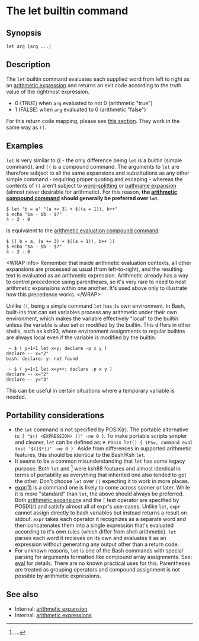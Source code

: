 # The let builtin command

## Synopsis

    let arg [arg ...]

## Description

The `let` builtin command evaluates each supplied word from left to
right as an [arithmetic expression](/syntax/arith_expr.md) and returns an
exit code according to the truth value of the rightmost expression.

- 0 (TRUE) when `arg` evaluated to not 0 (arithmetic "true")
- 1 (FALSE) when `arg` evaluated to 0 (arithmetic "false")

For this return code mapping, please see [this
section](/syntax/arith_expr.md#arithmetic_expressions_and_return_codes).
They work in the same way as `((`.

## Examples

`let` is very similar to [((](/syntax/ccmd/arithmetic_eval.md) - the only
difference being `let` is a builtin (simple command), and `((` is a
compound command. The arguments to `let` are therefore subject to all
the same expansions and substitutions as any other simple command -
requiring proper quoting and escaping - whereas the contents of `((`
aren't subject to [word-splitting](/syntax/expansion/wordsplit.md) or
[pathname expansion](/syntax/expansion/globs.md) (almost never desirable
for arithmetic). For this reason, **the [arithmetic compound
command](/syntax/ccmd/arithmetic_eval.md) should generally be preferred
over `let`**.

    $ let 'b = a' "(a += 3) + $((a = 1)), b++"
    $ echo "$a - $b - $?"
    4 - 2 - 0

Is equivalent to the [arithmetic evaluation compound
command](/syntax/ccmd/arithmetic_eval.md):

    $ (( b = a, (a += 3) + $((a = 1)), b++ ))
    $ echo "$a - $b - $?"
    4 - 2 - 0

\<WRAP info\> Remember that inside arithmetic evaluation contexts, all
other expansions are processed as usual (from left-to-right), and the
resulting text is evaluated as an arithmetic expression. Arithmetic
already has a way to control precedence using parentheses, so it's very
rare to need to nest arithmetic expansions within one another. It's used
above only to illustrate how this precedence works. \</WRAP\>

Unlike `((`, being a simple command `let` has its own environment. In
Bash, built-ins that can set variables process any arithmetic under
their own environment, which makes the variable effectively "local" to
the builtin unless the variable is also set or modified by the builtin.
This differs in other shells, such as ksh93, where environment
assignments to regular builtins are always local even if the variable is
modified by the builtin.

     ~ $ ( y=1+1 let x=y; declare -p x y )
    declare -- x="2"
    bash: declare: y: not found

     ~ $ ( y=1+1 let x=y++; declare -p x y )
    declare -- x="2"
    declare -- y="3"

This can be useful in certain situations where a temporary variable is
needed.

## Portability considerations

- the `let` command is not specified by POSIX(r). The portable
  alternative is: `[ "$(( <EXPRESSION> ))" -ne 0 ]`. To make
  portable scripts simpler and cleaner, `let` can be defined as:
  `# POSIX
  let() {
      IFS=, command eval test '$(($*))' -ne 0
  }
  ` Aside from differences in supported arithmetic features, this should
  be identical to the Bash/Ksh `let`.
- It seems to be a common misunderstanding that `let` has some legacy
  purpose. Both `let` and [[^1]](syntax/ccmd/arithmetic_eval) were ksh88
  features and almost identical in terms of portability as everything
  that inherited one also tended to get the other. Don't choose `let`
  over `((` expecting it to work in more places.
- [expr(1)](http://pubs.opengroup.org/onlinepubs/9699919799/utilities/expr.html#tag_20_42)
  is a command one is likely to come across sooner or later. While it is
  more "standard" than `let`, the above should always be preferred. Both
  [arithmetic expansion](/syntax/arith_expr.md)s and the `[` test operator
  are specified by POSIX(r) and satisfy almost all of expr's use-cases.
  Unlike `let`, `expr` cannot assign directly to bash variables but
  instead returns a result on stdout. `expr` takes each operator it
  recognizes as a separate word and then concatenates them into a single
  expression that's evaluated according to it's own rules (which differ
  from shell arithmetic). `let` parses each word it recieves on its own
  and evaluates it as an expression without generating any output other
  than a return code.
- For unknown reasons, `let` is one of the Bash commands with special
  parsing for arguments formatted like compound array assignments. See:
  [eval](commands/builtin/eval#portability_considerations) for details.
  There are no known practical uses for this. Parentheses are treated as
  grouping operators and compound assignment is not possible by
  arithmetic expressions.

## See also

- Internal: [arithmetic expansion](/syntax/expansion/arith.md)
- Internal: [arithmetic expressions](/syntax/arith_expr.md)

[^1]: ...
